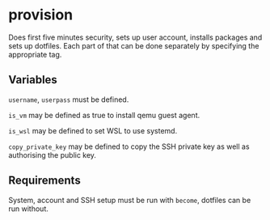 provision
=========

Does first five minutes security, sets up user account, installs packages and sets up dotfiles.
Each part of that can be done separately by specifying the appropriate tag.

Variables
------------

`username`, `userpass` must be defined.

`is_vm` may be defined as true to install qemu guest agent.

`is_wsl` may be defined to set WSL to use systemd.

`copy_private_key` may be defined to copy the SSH private key as well as authorising the public key.

Requirements
------------

System, account and SSH setup must be run with `become`, dotfiles can be run without.

